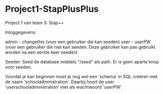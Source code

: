 # Project1-StapPlusPlus
Project 1 van team 3: Stap++

Inloggegevens:

admin - changethis (voor een gebruiker die kan seeden)
user - userPW (voor een gebruiker die niet kan seeden. Deze gebruiker kan pas gebruikt worden na een eerste keer seeden)

Seeder:
Seed de database middels "/seed" als path. Er is geen aparte knop voor seeden.

Voordat je kan beginnen moet je nog wel een 'schema' in SQL creëren met de naam 'schooladministration'. Daarbij hoort de user 'userschooladministration' met als wachtwoord 'userPW'.
